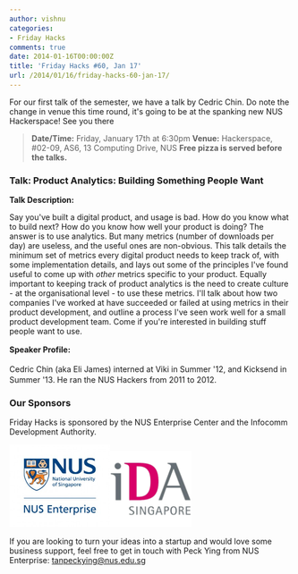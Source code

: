 ```yaml
---
author: vishnu
categories:
- Friday Hacks
comments: true
date: 2014-01-16T00:00:00Z
title: 'Friday Hacks #60, Jan 17'
url: /2014/01/16/friday-hacks-60-jan-17/
---
```


For our first talk of the semester, we have a talk by Cedric Chin. Do note the change in venue this time round, it's going to be at the spanking new NUS Hackerspace! See you there
<blockquote><strong>Date/Time:</strong> Friday, January 17th at 6:30pm
<strong>Venue:</strong> Hackerspace, #02-09, AS6, 13 Computing Drive, NUS
<strong>Free pizza is served before the talks.</strong></blockquote>
<h3>Talk: Product Analytics: Building Something People Want</h3>
<div>

<strong>Talk Description:</strong>

<strong></strong>Say you've built a digital product, and usage is bad. How do you know what to build next? How do you know how well your product is doing? The answer is to use analytics. But many metrics (number of downloads per day) are useless, and the useful ones are non-obvious. This talk details the minimum set of metrics every digital product needs to keep track of, with some implementation details, and lays out some of the principles I've found useful to come up with *other* metrics specific to your product. Equally important to keeping track of product analytics is the need to create culture - at the organisational level - to use these metrics. I'll talk about how two companies I've worked at have succeeded or failed at using metrics in their product development, and outline a process I've seen work well for a small product development team. Come if you're interested in building stuff people want to use.

<strong style="line-height: 1.5em;">Speaker Profile:</strong>

<strong style="line-height: 1.5em;"></strong>Cedric Chin (aka Eli James) interned at Viki in Summer '12, and Kicksend in Summer '13. He ran the NUS Hackers from 2011 to 2012.
<h3>Our Sponsors</h3>
Friday Hacks is sponsored by the NUS Enterprise Center and the Infocomm Development Authority.

<a href="/res/2013/10/ETP-logo-full-color-vertical-to-be-used.jpg"><img alt="" src="/res/2013/10/ETP-logo-full-color-vertical-to-be-used-300x247.jpg" width="180" height="148" /></a><a href="/res/2013/10/ida.png"><img alt="" src="/res/2013/10/ida-300x280.png" width="146" height="136" /></a>

If you are looking to turn your ideas into a startup and would love some business support, feel free to get in touch with Peck Ying from NUS Enterprise: tanpeckying@nus.edu.sg

</div>
